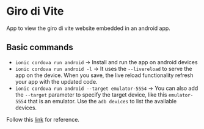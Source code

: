 # Giro di Vite
App to view the giro di vite website embedded in an android app.

## Basic commands
- `ionic cordova run android` -> Install and run the app on android devices
- `ionic cordova run android -l` -> It uses the `--livereload` to serve the app on the device. When you save, the live reload functionality refresh your app with the updated code. 
- `ionic cordova run android --target emulator-5554` -> You can also add the `--target` parameter to specify the target device, like this `emulator-5554` that is an emulator. Use the `adb devices` to list the available devices. 


Follow this [link](https://ionicframework.com/docs/cli/commands/cordova-run) for reference.
